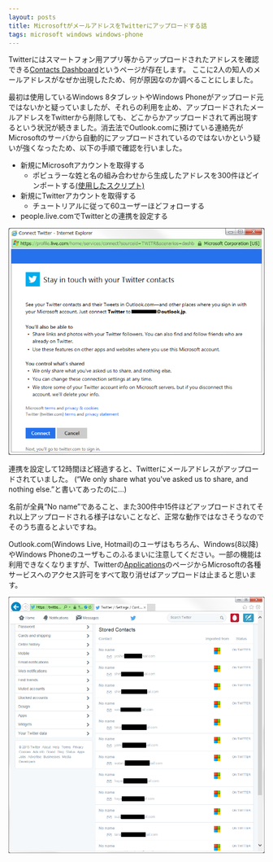 ```yaml
---
layout: posts
title: MicrosoftがメールアドレスをTwitterにアップロードする話
tags: microsoft windows windows-phone
---
```



Twitterにはスマートフォン用アプリ等からアップロードされたアドレスを確認できる[Contacts Dashboard](https://twitter.com/settings/contacts_dashboard)というページが存在します。
ここに2人の知人のメールアドレスがなぜか出現したため、何が原因なのか調べることにしました。

最初は使用しているWindows 8タブレットやWindows Phoneがアップロード元ではないかと疑っていましたが、それらの利用を止め、アップロードされたメールアドレスをTwitterから削除しても、どこからかアップロードされて再出現するという状況が続きました。消去法でOutlook.comに預けている連絡先がMicrosoftのサーバから自動的にアップロードされているのではないかという疑いが強くなったため、以下の手順で確認を行いました。

* 新規にMicrosoftアカウントを取得する
   * ポピュラーな姓と名の組み合わせから生成したアドレスを300件ほどインポートする[(使用したスクリプト)](https://gist.github.com/pinterior/9020df4663b8fdfac964)
* 新規にTwitterアカウントを取得する
   * チュートリアルに従って60ユーザーほどフォローする
* people.live.comでTwitterとの連携を設定する

![Connect Twitter](/images/live-com-connect-twitter.png)

連携を設定して12時間ほど経過すると、Twitterにメールアドレスがアップロードされていました。
(“We only share what you've asked us to share, and nothing else.”と書いてあったのに…)

名前が全員“No name”であること、また300件中15件ほどアップロードされてそれ以上アップロードされる様子はないことなど、正常な動作ではなさそうなのでそのうち直るとよいですね。

Outlook.com(Windows Live, Hotmail)のユーザはもちろん、Windows(8以降)やWindows Phoneのユーザもこのふるまいに注意してください。一部の機能は利用できなくなりますが、Twitterの[Applications](https://twitter.com/settings/applications)のページからMicrosoftの各種サービスへのアクセス許可をすべて取り消せばアップロードは止まると思います。

![Contacts Dashboard](/images/twitter-com-contacts-dashboard.png)
